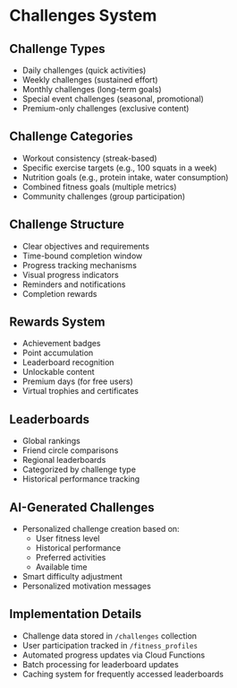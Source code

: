 # Challenges System

## Challenge Types
- Daily challenges (quick activities)
- Weekly challenges (sustained effort)
- Monthly challenges (long-term goals)
- Special event challenges (seasonal, promotional)
- Premium-only challenges (exclusive content)

## Challenge Categories
- Workout consistency (streak-based)
- Specific exercise targets (e.g., 100 squats in a week)
- Nutrition goals (e.g., protein intake, water consumption)
- Combined fitness goals (multiple metrics)
- Community challenges (group participation)

## Challenge Structure
- Clear objectives and requirements
- Time-bound completion window
- Progress tracking mechanisms
- Visual progress indicators
- Reminders and notifications
- Completion rewards

## Rewards System
- Achievement badges
- Point accumulation
- Leaderboard recognition
- Unlockable content
- Premium days (for free users)
- Virtual trophies and certificates

## Leaderboards
- Global rankings
- Friend circle comparisons
- Regional leaderboards
- Categorized by challenge type
- Historical performance tracking

## AI-Generated Challenges
- Personalized challenge creation based on:
  - User fitness level
  - Historical performance
  - Preferred activities
  - Available time
- Smart difficulty adjustment
- Personalized motivation messages

## Implementation Details
- Challenge data stored in `/challenges` collection
- User participation tracked in `/fitness_profiles`
- Automated progress updates via Cloud Functions
- Batch processing for leaderboard updates
- Caching system for frequently accessed leaderboards